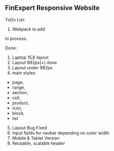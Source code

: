 ## FinExpert Responsive Website

ToDo List:
1. Webpack to add

In process:

Done:
1. Laptop 15,6 layout
2. Layout 992px(+) done
3. Layout under 992px
4. main styles: 
  * page, 
  * range, 
  * section, 
  * cell, 
  * product, 
  * icon,
  * block,
  * list
5. Layout Bug Fixed
6. Input fields for navbar depending on outer width
7. Mobile & Tablet Version 
8. Reusable, scalable header